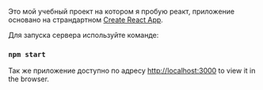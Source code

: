 Это мой учебный проект на котором я пробую реакт, приложение основано на страндартном [Create React App](https://github.com/facebook/create-react-app).

Для запуска сервера используйте команде:
### `npm start`

Так же приложение доступно по адресу [http://localhost:3000](http://localhost:3000) to view it in the browser.
